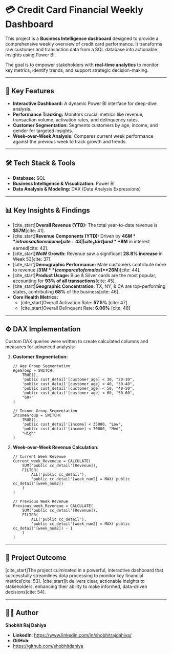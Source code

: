 # 💳 Credit Card Financial Weekly Dashboard

This project is a **Business Intelligence dashboard** designed to provide a comprehensive weekly overview of credit card performance. It transforms raw customer and transaction data from a SQL database into actionable insights using Power BI.

The goal is to empower stakeholders with **real-time analytics** to monitor key metrics, identify trends, and support strategic decision-making.

---

## 🚀 Key Features

* **Interactive Dashboard:** A dynamic Power BI interface for deep-dive analysis.
* **Performance Tracking:** Monitors crucial metrics like revenue, transaction volume, activation rates, and delinquency rates.
* **Customer Segmentation:** Segments customers by age, income, and gender for targeted insights.
* **Week-over-Week Analysis:** Compares current week performance against the previous week to track growth and trends.

---

## 🛠️ Tech Stack & Tools

* **Database:** SQL
* **Business Intelligence & Visualization:** Power BI
* **Data Analysis & Modeling:** DAX (Data Analysis Expressions)

---

## 📊 Key Insights & Findings

* [cite_start]**Overall Revenue (YTD):** The total year-to-date revenue is **$57M**[cite: 41].
* [cite_start]**Revenue Components (YTD):** Driven by **$46M** in transaction volume [cite: 43] [cite_start]and **$8M** in interest earned[cite: 42].
* [cite_start]**WoW Growth:** Revenue saw a significant **28.8% increase** in Week 53[cite: 37].
* [cite_start]**Demographic Performance:** Male customers contribute more to revenue (**$31M**) compared to females (**$26M**)[cite: 44].
* [cite_start]**Product Usage:** Blue & Silver cards are the most popular, accounting for **93% of all transactions**[cite: 45].
* [cite_start]**Geographic Concentration:** TX, NY, & CA are top-performing states, contributing **68%** of the business[cite: 46].
* **Core Health Metrics:**
    * [cite_start]Overall Activation Rate: **57.5%** [cite: 47]
    * [cite_start]Overall Delinquent Rate: **6.06%** [cite: 48]

---

## ⚙️ DAX Implementation

Custom DAX queries were written to create calculated columns and measures for advanced analysis:

1.  **Customer Segmentation:**
    ```dax
    // Age Group Segmentation
    AgeGroup = SWITCH(
        TRUE(),
        'public cust_detail'[customer_age] < 30, "20-30",
        'public cust_detail'[customer_age] < 40, "30-40",
        'public cust_detail'[customer_age] < 50, "40-50",
        'public cust_detail'[customer_age] < 60, "50-60",
        "60+"
    )
    ```
    ```dax
    // Income Group Segmentation
    IncomeGroup = SWITCH(
        TRUE(),
        'public cust_detail'[income] < 35000, "Low",
        'public cust_detail'[income] < 70000, "Med",
        "High"
    )
    ```

2.  **Week-over-Week Revenue Calculation:**
    ```dax
    // Current Week Revenue
    Current_week_Reveneue = CALCULATE(
        SUM('public cc_detail'[Revenue]),
        FILTER(
            ALL('public cc_detail'),
            'public cc_detail'[week_num2] = MAX('public cc_detail'[week_num2])
        )
    )
    
    // Previous Week Revenue
    Previous_week_Reveneue = CALCULATE(
        SUM('public cc_detail'[Revenue]),
        FILTER(
            ALL('public cc_detail'),
            'public cc_detail'[week_num2] = MAX('public cc_detail'[week_num2]) - 1
        )
    )
    ```

---

## 🎯 Project Outcome

[cite_start]The project culminated in a powerful, interactive dashboard that successfully streamlines data processing to monitor key financial metrics[cite: 53]. [cite_start]It delivers clear, actionable insights to stakeholders, enhancing their ability to make informed, data-driven decisions[cite: 54].

---

## 👨‍💻 Author

**Shobhit Raj Dahiya**

* **LinkedIn**: https://www.linkedin.com/in/shobhitrajdahiya/
* **GitHub**:
* https://github.com/shobhitdahiya
